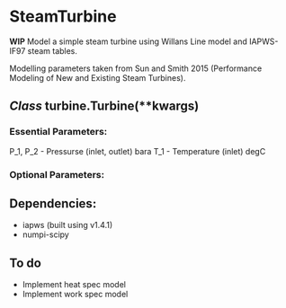 # SteamTurbine
**WIP** Model a simple steam turbine using Willans Line model and IAPWS-IF97 steam tables.

Modelling parameters taken from Sun and Smith 2015 (Performance Modeling of New and Existing Steam Turbines).

## *Class* turbine.Turbine(\*\*kwargs)
### Essential Parameters:
P_1, P_2  - Pressurse (inlet, outlet) bara
T_1       - Temperature (inlet) degC

### Optional Parameters:


## Dependencies:
* iapws (built using v1.4.1)
* numpi-scipy

## To do

* Implement heat spec model
* Implement work spec model

